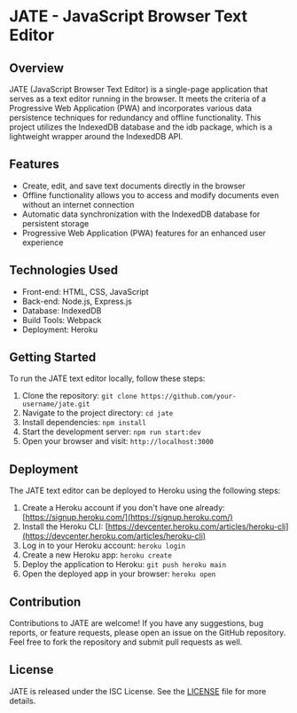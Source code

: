 # JATE - JavaScript Browser Text Editor

## Overview
JATE (JavaScript Browser Text Editor) is a single-page application that serves as a text editor running in the browser. It meets the criteria of a Progressive Web Application (PWA) and incorporates various data persistence techniques for redundancy and offline functionality. This project utilizes the IndexedDB database and the idb package, which is a lightweight wrapper around the IndexedDB API.

## Features
- Create, edit, and save text documents directly in the browser
- Offline functionality allows you to access and modify documents even without an internet connection
- Automatic data synchronization with the IndexedDB database for persistent storage
- Progressive Web Application (PWA) features for an enhanced user experience

## Technologies Used
- Front-end: HTML, CSS, JavaScript
- Back-end: Node.js, Express.js
- Database: IndexedDB
- Build Tools: Webpack
- Deployment: Heroku

## Getting Started
To run the JATE text editor locally, follow these steps:

1. Clone the repository: `git clone https://github.com/your-username/jate.git`
2. Navigate to the project directory: `cd jate`
3. Install dependencies: `npm install`
4. Start the development server: `npm run start:dev`
5. Open your browser and visit: `http://localhost:3000`

## Deployment
The JATE text editor can be deployed to Heroku using the following steps:

1. Create a Heroku account if you don't have one already: [https://signup.heroku.com/](https://signup.heroku.com/)
2. Install the Heroku CLI: [https://devcenter.heroku.com/articles/heroku-cli](https://devcenter.heroku.com/articles/heroku-cli)
3. Log in to your Heroku account: `heroku login`
4. Create a new Heroku app: `heroku create`
5. Deploy the application to Heroku: `git push heroku main`
6. Open the deployed app in your browser: `heroku open`

## Contribution
Contributions to JATE are welcome! If you have any suggestions, bug reports, or feature requests, please open an issue on the GitHub repository. Feel free to fork the repository and submit pull requests as well.

## License
JATE is released under the ISC License. See the [LICENSE](LICENSE) file for more details.
